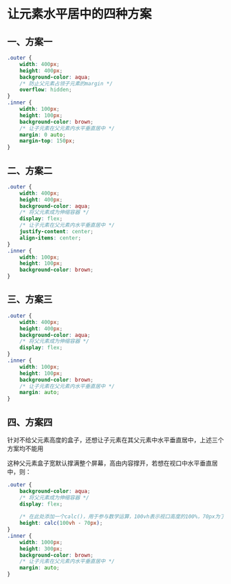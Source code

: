 # 让元素水平居中的四种方案

## 一、方案一

```css
.outer {
    width: 400px;
    height: 400px;
    background-color: aqua;
    /* 防止父元素占领子元素的margin */
    overflow: hidden;
}
.inner {
    width: 100px;
    height: 100px;
    background-color: brown;
    /* 让子元素在父元素内水平垂直居中 */
    margin: 0 auto;
    margin-top: 150px;
}
```



## 二、方案二

```css
.outer {
    width: 400px;
    height: 400px;
    background-color: aqua;
    /* 将父元素成为伸缩容器 */
    display: flex;
    /* 让子元素在父元素内水平垂直居中 */
    justify-content: center;
    align-items: center;
}
.inner {
    width: 100px;
    height: 100px;
    background-color: brown;
}
```



## 三、方案三

```css
.outer {
    width: 400px;
    height: 400px;
    background-color: aqua;
    /* 将父元素成为伸缩容器 */
    display: flex;
}
.inner {
    width: 100px;
    height: 100px;
    background-color: brown;
    /* 让子元素在父元素内水平垂直居中 */
    margin: auto;
}
```





## 四、方案四

针对不给父元素高度的盒子，还想让子元素在其父元素中水平垂直居中，上述三个方案均不能用

这种父元素盒子宽默认撑满整个屏幕，高由内容撑开，若想在视口中水平垂直居中，则：

```css
.outer {
    background-color: aqua;
    /* 将父元素成为伸缩容器 */
    display: flex;
    
    /* 在此处添加一个calc()，用于参与数学运算，100vh表示视口高度的100%，70px为了避开上方导航条 */
    height: calc(100vh - 70px);
}
.inner {
    width: 1000px;
    height: 300px;
    background-color: brown;
    /* 让子元素在父元素内水平垂直居中 */
    margin: auto;
}
```

































